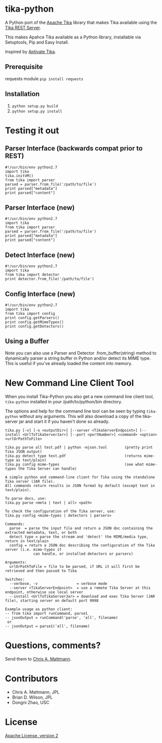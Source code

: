 tika-python
===========
A Python port of the [Apache Tika](http://tika.apache.org/)
library that makes Tika available using the 
[Tika REST Server](http://wiki.apache.org/tika/TikaJAXRS).

This makes Apahce Tika available as a Python 
library, installable via Setuptools, Pip and Easy Install.

Inspired by [Aptivate Tika](https://github.com/aptivate/python-tika).

Prerequisite
----------------
requests module
`pip install requests`  

Installation
----------------
1. `python setup.py build`  
2. `python setup.py install`  

Testing it out
==============

Parser Interface (backwards compat prior to REST)
-------------------------------------------------
```
#!/usr/bin/env python2.7
import tika
tika.initVM()
from tika import parser
parsed = parser.from_file('/path/to/file')
print parsed["metadata"]
print parsed["content"]
```

Parser Interface (new)
----------------------
```
#!/usr/bin/env python2.7
import tika
from tika import parser
parsed = parser.from_file('/path/to/file')
print parsed["metadata"]
print parsed["content"]
```

Detect Interface (new)
----------------------
```
#!/usr/bin/env python2.7
import tika
from tika import detector
print detector.from_file('/path/to/file')
```

Config Interface (new)
----------------------
```
#!/usr/bin/env python2.7
import tika
from tika import config
print config.getParsers()
print config.getMimeTypes()
print config.getDetectors()
```

Using a Buffer
--------------
Note you can also use a Parser and Detector
.from_buffer(string) method to dynamically parser
a string buffer in Python and/or detect its MIME
type. This is useful if you've already loaded 
the content into memory.

New Command Line Client Tool
============================
When you install Tika-Python you also get a new command
line client tool, `tika-python` installed in your /path/to/python/bin
directory.

The options and help for the command line tool can be seen by typing
`tika-python` without any arguments. This will also download a copy of
the tika-server jar and start it if you haven't done so already.

```
tika.py [-v] [-o <outputDir>] [--server <TikaServerEndpoint>] [--install <UrlToTikaServerJar>] [--port <portNumber>] <command> <option> <urlOrPathToFile>

tika.py parse all test.pdf | python -mjson.tool        (pretty print Tika JSON output)
tika.py detect type test.pdf                           (returns mime-type as text/plain)
tika.py config mime-types                              (see what mime-types the Tika Server can handle)

A simple python and command-line client for Tika using the standalone Tika server (JAR file).
All commands return results in JSON format by default (except text in text/plain).

To parse docs, use:
tika.py parse <meta | text | all> <path>

To check the configuration of the Tika server, use:
tika.py config <mime-types | detectors | parsers>

Commands:
  parse  = parse the input file and return a JSON doc containing the extracted metadata, text, or both
  detect type = parse the stream and 'detect' the MIME/media type, return in text/plain
  config = return a JSON doc describing the configuration of the Tika server (i.e. mime-types it
             can handle, or installed detectors or parsers)

Arguments:
  urlOrPathToFile = file to be parsed, if URL it will first be retrieved and then passed to Tika
  
Switches:
  --verbose, -v                  = verbose mode
  --server <TikaServerEndpoint>  = use a remote Tika Server at this endpoint, otherwise use local server
  --install <UrlToTikaServerJar> = download and exec Tika Server (JAR file), starting server on default port 9998

Example usage as python client:
-- from tika import runCommand, parse1
-- jsonOutput = runCommand('parse', 'all', filename)
 or
-- jsonOutput = parse1('all', filename)
```

Questions, comments?
===================
Send them to [Chris A. Mattmann](mailto:chris.a.mattmann@jpl.nasa.gov).

Contributors
============
* Chris A. Mattmann, JPL
* Brian D. Wilson, JPL
* Dongni Zhao, USC

License
=======
[Apache License, version 2](http://www.apache.org/licenses/LICENSE-2.0)
